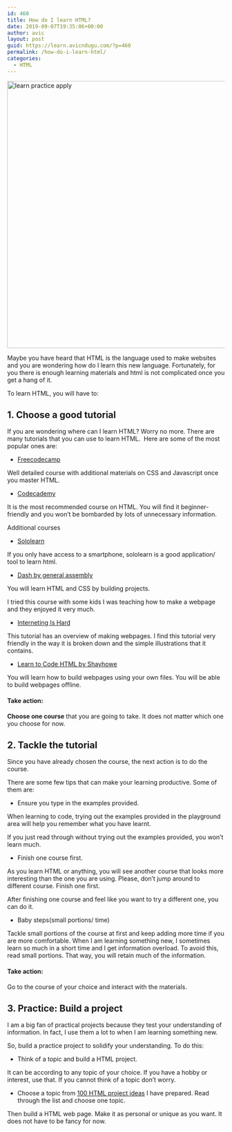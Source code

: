 ```yaml
---
id: 460
title: How do I learn HTML?
date: 2019-09-07T19:35:06+00:00
author: avic
layout: post
guid: https://learn.avicndugu.com/?p=460
permalink: /how-do-i-learn-html/
categories:
  - HTML
---
```

<img class="alignnone" src="http://res.cloudinary.com/dyd911kmh/image/upload/f_auto,q_auto:best/v1506975514/learn-practice-apply_cewgo7.png" alt="learn practice apply" width="1427" height="619" />

Maybe you have heard that HTML is the language used to make websites and you are wondering how do I learn this new language. Fortunately, for you there is enough learning materials and html is not complicated once you get a hang of it.

<!--more-->

To learn HTML, you will have to:

## **1. Choose a good tutorial**

If you are wondering where can I learn HTML? Worry no more. There are many tutorials that you can use to learn HTML.  Here are some of the most popular ones are:

<li style="list-style-type: none;">
  <ul>
    <li>
      <a href="https://learn.freecodecamp.org/responsive-web-design/basic-html-and-html5/">Freecodecamp</a>
    </li>
  </ul>
</li>

Well detailed course with additional materials on CSS and Javascript once you master HTML.

<li style="list-style-type: none;">
  <ul>
    <li>
      <a href="https://www.codecademy.com/learn/learn-html">Codecademy</a>
    </li>
  </ul>
</li>

It is the most recommended course on HTML. You will find it beginner-friendly and you won&#8217;t be bombarded by lots of unnecessary information.

Additional courses

<li style="list-style-type: none;">
  <ul>
    <li>
      <a href="https://www.sololearn.com/Course/HTML/">Sololearn</a>
    </li>
  </ul>
</li>

If you only have access to a smartphone, sololearn is a good application/ tool to learn html.

<li style="list-style-type: none;">
  <ul>
    <li>
      <a href="https://dash.generalassemb.ly/">Dash by general assembly</a>
    </li>
  </ul>
</li>

You will learn HTML and CSS by building projects.

I tried this course with some kids I was teaching how to make a webpage and they enjoyed it very much.

<li style="list-style-type: none;">
  <ul>
    <li>
      <a href="https://internetingishard.com/html-and-css/">Interneting Is Hard</a>
    </li>
  </ul>
</li>

This tutorial has an overview of making webpages. I find this tutorial very friendly in the way it is broken down and the simple illustrations that it contains.

<li style="list-style-type: none;">
  <ul>
    <li>
      <a href="https://learn.shayhowe.com/html-css/building-your-first-web-page/">Learn to Code HTML by Shayhowe</a>
    </li>
  </ul>
</li>

You will learn how to build webpages using your own files. You will be able to build webpages offline.

#### **Take action:**

**Choose one course** that you are going to take. It does not matter which one you choose for now.

## **2. Tackle the tutorial**

Since you have already chosen the course, the next action is to do the course.

There are some few tips that can make your learning productive. Some of them are:

<li style="list-style-type: none;">
  <ul>
    <li>
      Ensure you type in the examples provided.
    </li>
  </ul>
</li>

When learning to code, trying out the examples provided in the playground area will help you remember what you have learnt.

If you just read through without trying out the examples provided, you won&#8217;t learn much.

  * Finish one course first.

As you learn HTML or anything, you will see another course that looks more interesting than the one you are using. Please, don&#8217;t jump around to different course. Finish one first.

After finishing one course and feel like you want to try a different one, you can do it.

<li style="list-style-type: none;">
  <ul>
    <li>
      Baby steps(small portions/ time)
    </li>
  </ul>
</li>

Tackle small portions of the course at first and keep adding more time if you are more comfortable. When I am learning something new, I sometimes learn so much in a short time and I get information overload. To avoid this, read small portions. That way, you will retain much of the information.

#### **Take action:**

Go to the course of your choice and interact with the materials.

## **3. Practice: Build a project**

I am a big fan of practical projects because they test your understanding of information. In fact, I use them a lot to when I am learning something new.

So, build a practice project to solidify your understanding. To do this:

<li style="list-style-type: none;">
  <ul>
    <li>
      Think of a topic and build a HTML project.
    </li>
  </ul>
</li>

It can be according to any topic of your choice. If you have a hobby or interest, use that. If you cannot think of a topic don&#8217;t worry.

<li style="list-style-type: none;">
  <ul>
    <li>
      Choose a topic from <a href="/100-html-practice-projects-ideas-for-beginners/">100 HTML project ideas</a> I have prepared. Read through the list and choose one topic.
    </li>
  </ul>
</li>

Then build a HTML web page. Make it as personal or unique as you want. It does not have to be fancy for now.

&nbsp;

&nbsp;